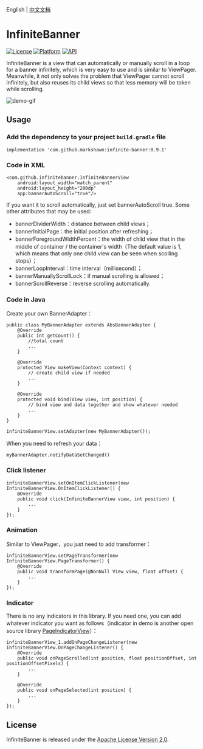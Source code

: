 English  |  [中文文档](README_cn.md)

# InfiniteBanner
[![License](https://img.shields.io/badge/License-Apache%202.0-blue.svg)](https://opensource.org/licenses/Apache-2.0)
[![Platform](https://img.shields.io/badge/platform-android-green.svg)](http://developer.android.com/index.html)
[![API](https://img.shields.io/badge/API-14%2B-brightgreen.svg?style=flat)](https://android-arsenal.com/api?level=14)


InfiniteBanner is a view that can automatically or manually scroll in a loop for a banner infinitely, which is very easy to use and is similar to ViewPager. Meanwhile, it not only solves the problem that ViewPager cannot scroll infinitely, but also reuses its child views so that less memory will be token while scrolling.

![demo-gif](https://github.com/Marksss/InfiniteBanner/blob/master/gif/demo.gif)
## Usage
### Add the dependency to your project `build.gradle` file
``` implementation 'com.github.markshawn:infinite-banner:0.9.1' ```
### Code in XML
```
<com.github.infinitebanner.InfiniteBannerView
    android:layout_width="match_parent"
    android:layout_height="200dp"
    app:bannerAutoScroll="true"/>
```
If you want it to scroll automatically, just set bannerAutoScroll true. Some other attributes that may be used:
- bannerDividerWidth：distance between child views；
- bannerInitialPage：the initial position after refreshing；
- bannerForegroundWidthPercent：the width of child view that in the middle of container / the container's width（The default value is 1, which means that only one child view can be seen when scolling stops）；
- bannerLoopInterval：time interval（millisecond）；
- bannerManuallyScrollLock：if manual scrolling is allowed；
- bannerScrollReverse：reverse scrolling automatically.

### Code in Java

Create your own BannerAdapter：
```
public class MyBannerAdapter extends AbsBannerAdapter {
    @Override
    public int getCount() {
        //total count
        ...
    }

    @Override
    protected View makeView(Context context) {
        // create child view if needed
        ...
    }

    @Override
    protected void bind(View view, int position) {
        // bind view and data together and show whatever needed
        ...
    }
}
```
```
infiniteBannerView.setAdapter(new MyBannerAdapter());
```
When you need to refresh your data：

```
myBannerAdapter.notifyDataSetChanged()
```

### Click listener
```
infiniteBannerView.setOnItemClickListener(new InfiniteBannerView.OnItemClickListener() {
    @Override
    public void click(InfiniteBannerView view, int position) {
        ...
    }
});
```

### Animation
Similar to ViewPager，you just need to add transformer：
```
infiniteBannerView.setPageTransformer(new InfiniteBannerView.PageTransformer() {
    @Override
    public void transformPage(@NonNull View view, float offset) {
        ...
    }
});
```

### Indicator
There is no any indicators in this library. If you need one, you can add whatever indicator you want as follows（indicator in demo is another open source library [PageIndicatorView](https://github.com/romandanylyk/PageIndicatorView "PageIndicatorView")）：
```
infiniteBannerView_1.addOnPageChangeListener(new InfiniteBannerView.OnPageChangeListener() {
    @Override
    public void onPageScrolled(int position, float positionOffset, int positionOffsetPixels) {
        ...
    }

    @Override
    public void onPageSelected(int position) {
        ...
    }
});
```
## License
InfiniteBanner is released under the [Apache License Version 2.0](LICENSE).
